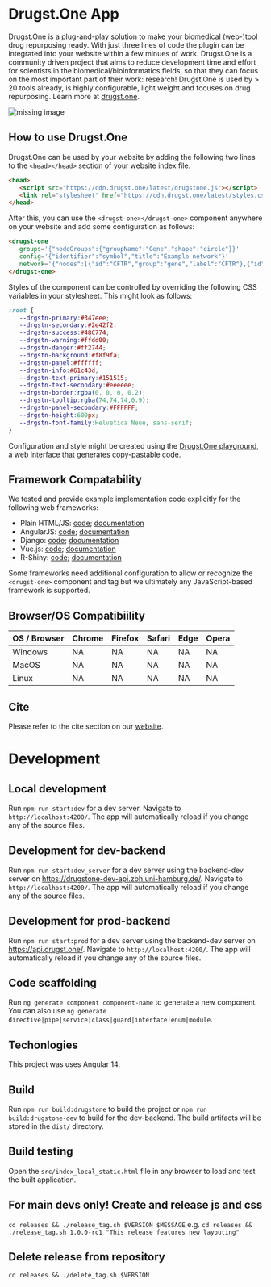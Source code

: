 # Drugst.One App

Drugst.One is a plug-and-play solution to make your biomedical (web-)tool drug repurposing ready. With just three lines of code the plugin can be integrated into your website within a few minues of work. Drugst.One is a community driven project that aims to reduce development time and effort for scientists in the biomedical/bioinformatics fields, so that they can focus on the most important part of their work: research! Drugst.One is used by > 20 tools already, is highly configurable, light weight and focuses on drug repurposing. Learn more at [drugst.one](https://drugst.one). 

<img src="https://drugst.one/assets/Drugstone_preprint_figure1.png" alt="missing image">

## How to use Drugst.One

Drugst.One can be used by your website by adding the following two lines to the `<head></head>` section of your website index file.

``` html
<head>
   <script src="https://cdn.drugst.one/latest/drugstone.js"></script>
   <link rel="stylesheet" href="https://cdn.drugst.one/latest/styles.css">
</head>
```
After this, you can use the `<drugst-one></drugst-one>` component anywhere on your website and add some configuration as follows:

``` html
<drugst-one
   groups='{"nodeGroups":{"groupName":"Gene","shape":"circle"}}'
   config='{"identifier":"symbol","title":"Example network"}'
   network='{"nodes":[{"id":"CFTR","group":"gene","label":"CFTR"},{"id":"TGFB1","group":"gene","label":"TGFB1"}],"edges":[{"from":"DCTN4","to":"TGFB1"}]}'>
</drugst-one>
```

Styles of the component can be controlled by overriding the following CSS variables in your stylesheet. This might look as follows:

``` css
:root {
   --drgstn-primary:#347eee;
   --drgstn-secondary:#2e42f2;
   --drgstn-success:#48C774;
   --drgstn-warning:#ffdd00;
   --drgstn-danger:#ff2744;
   --drgstn-background:#f8f9fa;
   --drgstn-panel:#ffffff;
   --drgstn-info:#61c43d;
   --drgstn-text-primary:#151515;
   --drgstn-text-secondary:#eeeeee;
   --drgstn-border:rgba(0, 0, 0, 0.2);
   --drgstn-tooltip:rgba(74,74,74,0.9);
   --drgstn-panel-secondary:#FFFFFF;
   --drgstn-height:600px;
   --drgstn-font-family:Helvetica Neue, sans-serif;
}
```

Configuration and style might be created using the [Drugst.One playground](https://drugst.one/playground), a web interface that generates copy-pastable code.

## Framework Compatability

We tested and provide example implementation code explicitly for the following web frameworks:

- Plain HTML/JS: [code](https://github.com/drugst-one/integration-examples/tree/main/basic); [documentation](https://drugst.one/doc#basic_integration)
- AngularJS: [code](https://github.com/drugst-one/integration-examples/tree/main/angular); [documentation](https://drugst.one/doc#angularjs_setup)
- Django: [code](https://gitlab.rrz.uni-hamburg.de/cosy-bio/drugst.one/template-django/-/tree/main/drugstone_template); [documentation](https://drugst.one/doc#djano_setup)
- Vue.js: [code](https://github.com/drugst-one/integration-examples/tree/main/vue); [documentation](https://drugst.one/doc#vuejs_setup)
- R-Shiny: [code](https://github.com/drugst-one/integration-examples/tree/main/shiny); [documentation](https://drugst.one/doc#rshiny_setup)

Some frameworks need additional configuration to allow or recognize the `<drugst-one>` component and tag but we ultimately any JavaScript-based framework is supported.

## Browser/OS Compatibiility

| OS / Browser | Chrome | Firefox | Safari | Edge | Opera |
|--------------|--------|---------|--------|------|-------|
| Windows      | NA     | NA      | NA     | NA   | NA    |
| MacOS        | NA     | NA      | NA     | NA   | NA    |
| Linux        | NA     | NA      | NA     | NA   | NA    |


## Cite

Please refer to the cite section on our [website](https://drugst.one/cite).

# Development

## Local development

Run `npm run start:dev` for a dev server. Navigate to `http://localhost:4200/`. The app will automatically reload if you change any of the source files.

## Development for dev-backend 

Run `npm run start:dev_server` for a dev server using the backend-dev server on https://drugstone-dev-api.zbh.uni-hamburg.de/. Navigate to `http://localhost:4200/`. The app will automatically reload if you change any of the source files.


## Development for prod-backend 

Run `npm run start:prod` for a dev server using the backend-dev server on https://api.drugst.one/. Navigate to `http://localhost:4200/`. The app will automatically reload if you change any of the source files.


## Code scaffolding

Run `ng generate component component-name` to generate a new component. You can also use `ng generate directive|pipe|service|class|guard|interface|enum|module`.

## Techonlogies

This project was uses Angular 14.

## Build

Run `npm run build:drugstone` to build the project or `npm run build:drugstone-dev` to build for the dev-backend. The build artifacts will be stored in the `dist/` directory.

## Build testing

Open the `src/index_local_static.html` file in any browser to load and test the built application.


## For main devs only! Create and release js and css

`cd releases && ./release_tag.sh $VERSION $MESSAGE`
e.g.
`cd releases && ./release_tag.sh 1.0.0-rc1 "This release features new layouting"`

## Delete release from repository
`cd releases && ./delete_tag.sh $VERSION`
